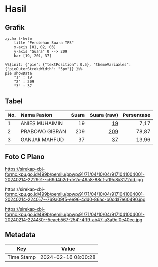 # Hasil

## Grafik

```mermaid
xychart-beta
    title "Perolehan Suara TPS"
    x-axis [01, 02, 03]
    y-axis "Suara" 0 --> 209
    bar [19, 209, 37]
```

```mermaid
%%{init: {"pie": {"textPosition": 0.5}, "themeVariables": {"pieOuterStrokeWidth": "5px"}} }%%
pie showData
    "1" : 19
    "2" : 209
    "3" : 37
```

## Tabel

| No. | Nama Paslon    | Suara | Suara (raw) | Persentase |
|:--- |:-------------- | -----:| -----------:| ----------:|
| 1   | ANIES MUHAIMIN | 19    | [19][p-1]   | 7,17       |
| 2   | PRABOWO GIBRAN | 209   | [209][p-2]  | 78,87      |
| 3   | GANJAR MAHFUD  | 37    | [37][p-3]   | 13,96      |


[p-1]: https://github.com/gigit-pemilu/pemilu-2024-91-papua/blob/main/pilpres/hitung-suara/sub/91-papua/sub/71-kota-jayapura/sub/04-muara-tami/sub/1004-koya-barat/sub/001-tps/sub/paslon-1.txt
[p-2]: https://github.com/gigit-pemilu/pemilu-2024-91-papua/blob/main/pilpres/hitung-suara/sub/91-papua/sub/71-kota-jayapura/sub/04-muara-tami/sub/1004-koya-barat/sub/001-tps/sub/paslon-2.txt
[p-3]: https://github.com/gigit-pemilu/pemilu-2024-91-papua/blob/main/pilpres/hitung-suara/sub/91-papua/sub/71-kota-jayapura/sub/04-muara-tami/sub/1004-koya-barat/sub/001-tps/sub/paslon-3.txt

## Foto C Plano

https://sirekap-obj-formc.kpu.go.id/499b/pemilu/ppwp/91/71/04/10/04/9171041004001-20240214-222901--c69d4b2d-de2c-49a8-88cf-a19c8b3172dd.jpg

https://sirekap-obj-formc.kpu.go.id/499b/pemilu/ppwp/91/71/04/10/04/9171041004001-20240214-224057--769a09f5-ee96-4dd0-86ac-b0cd87e60490.jpg

https://sirekap-obj-formc.kpu.go.id/499b/pemilu/ppwp/91/71/04/10/04/9171041004001-20240214-224430--5eaeb567-2541-4ff9-ab47-a3a9df0e40ec.jpg


## Metadata

| Key        | Value               |
| ---------- | ------------------- |
| Time Stamp | 2024-02-16 08:00:28 |



